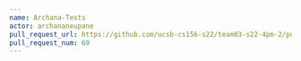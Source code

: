 ```yaml
---
name: Archana-Tests
actor: archananeupane
pull_request_url: https://github.com/ucsb-cs156-s22/team03-s22-4pm-2/pull/69
pull_request_num: 69
---
```


